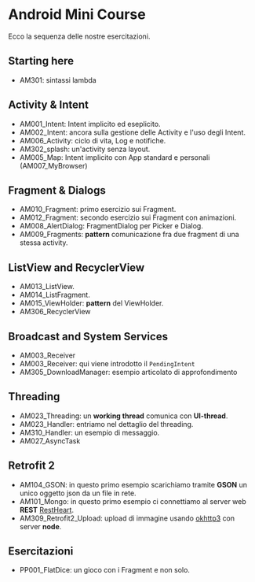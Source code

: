 # Android Mini Course 

Ecco la sequenza delle nostre esercitazioni.


## Starting here

- AM301: sintassi lambda

## Activity & Intent

- AM001_Intent: Intent implicito ed eseplicito.
- AM002_Intent: ancora sulla gestione delle Activity e l'uso degli Intent.
- AM006_Activity: ciclo di vita, Log e notifiche.
- AM302_splash: un'activity senza layout.
- AM005_Map: Intent implicito con App standard e personali (AM007_MyBrowser)

## Fragment & Dialogs

- AM010_Fragment: primo esercizio sui Fragment.
- AM012_Fragment: secondo esercizio sui Fragment con animazioni.
- AM008_AlertDialog: FragmentDialog per Picker e Dialog.
- AM009_Fragments: **pattern** comunicazione fra due fragment di una stessa activity.

## ListView and RecyclerView

- AM013_ListView.
- AM014_ListFragment.
- AM015_ViewHolder: **pattern** del ViewHolder.
- AM306_RecyclerView

## Broadcast and System Services

- AM003_Receiver 
- AM003_Receiver: qui viene introdotto il `PendingIntent`
- AM305_DownloadManager: esempio articolato di approfondimento

## Threading

- AM023_Threading: un **working thread** comunica con **UI-thread**.
- AM023_Handler: entriamo nel dettaglio del threading.
- AM310_Handler: un esempio di messaggio.
- AM027_AsyncTask

## Retrofit 2

- AM104_GSON: in questo primo esempio scarichiamo tramite **GSON** un unico oggetto json da un file in rete.
- AM101_Mongo: in questo primo esempio ci connettiamo al server web **REST** [RestHeart](http://restheart.org/quick-start.html).
- AM309_Retrofit2_Upload: upload di immagine usando [okhttp3](http://square.github.io/okhttp/) con server **node**.

## Esercitazioni

- PP001_FlatDice: un gioco con i Fragment e non solo. 
